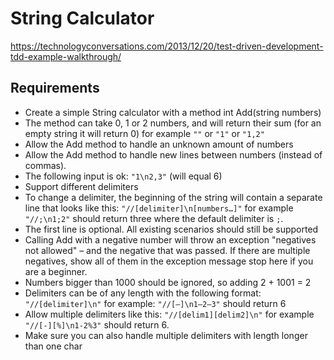 
# String Calculator

https://technologyconversations.com/2013/12/20/test-driven-development-tdd-example-walkthrough/

## Requirements

* Create a simple String calculator with a method int Add(string numbers)
* The method can take 0, 1 or 2 numbers, and will return their sum (for an empty string it will return 0) for example `""` or `"1"` or `"1,2"`
* Allow the Add method to handle an unknown amount of numbers
* Allow the Add method to handle new lines between numbers (instead of commas).
* The following input is ok: `"1\n2,3"` (will equal 6)
* Support different delimiters
* To change a delimiter, the beginning of the string will contain a separate line that looks like this: `"//[delimiter]\n[numbers…]"` for example `"//;\n1;2"` should return three where the default delimiter is `;`.
* The first line is optional. All existing scenarios should still be supported
* Calling Add with a negative number will throw an exception "negatives not allowed" – and the negative that was passed. If there are multiple negatives, show all of them in the exception message stop here if you are a beginner.
* Numbers bigger than 1000 should be ignored, so adding 2 + 1001 = 2
* Delimiters can be of any length with the following format: `"//[delimiter]\n"` for example: `"//[—]\n1—2—3"` should return 6
* Allow multiple delimiters like this: `"//[delim1][delim2]\n"` for example `"//[-][%]\n1-2%3"` should return 6.
* Make sure you can also handle multiple delimiters with length longer than one char

